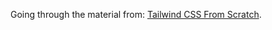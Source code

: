 Going through the material from: [Tailwind CSS From Scratch](https://www.udemy.com/course/tailwind-from-scratch/).
